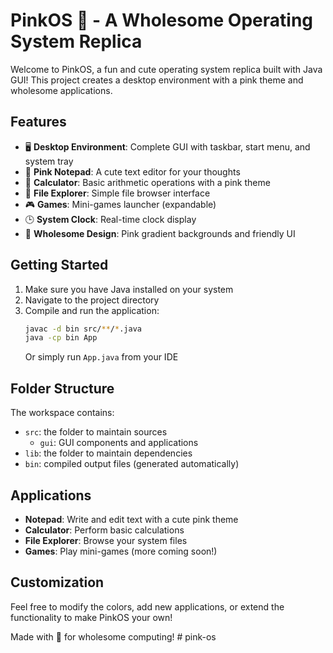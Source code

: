# PinkOS 🌸 - A Wholesome Operating System Replica

Welcome to PinkOS, a fun and cute operating system replica built with Java GUI! This project creates a desktop environment with a pink theme and wholesome applications.

## Features

- 🖥️ **Desktop Environment**: Complete GUI with taskbar, start menu, and system tray
- 📝 **Pink Notepad**: A cute text editor for your thoughts
- 🔢 **Calculator**: Basic arithmetic operations with a pink theme
- 📁 **File Explorer**: Simple file browser interface
- 🎮 **Games**: Mini-games launcher (expandable)
- 🕒 **System Clock**: Real-time clock display
- 🌸 **Wholesome Design**: Pink gradient backgrounds and friendly UI

## Getting Started

1. Make sure you have Java installed on your system
2. Navigate to the project directory
3. Compile and run the application:
   ```bash
   javac -d bin src/**/*.java
   java -cp bin App
   ```
   Or simply run `App.java` from your IDE

## Folder Structure

The workspace contains:

- `src`: the folder to maintain sources
  - `gui`: GUI components and applications
- `lib`: the folder to maintain dependencies
- `bin`: compiled output files (generated automatically)

## Applications

- **Notepad**: Write and edit text with a cute pink theme
- **Calculator**: Perform basic calculations
- **File Explorer**: Browse your system files
- **Games**: Play mini-games (more coming soon!)

## Customization

Feel free to modify the colors, add new applications, or extend the functionality to make PinkOS your own!

Made with 💖 for wholesome computing!
#   p i n k - o s 
 
 

